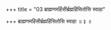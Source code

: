 +++
title = "03 ब्राह्मणमहिंसीर्ब्रह्महिंसितोसि स्वाहा"

+++
ब्राह्मणमहिंसीर्ब्रह्महिंसितोसि स्वाहा ॥ ३ ॥